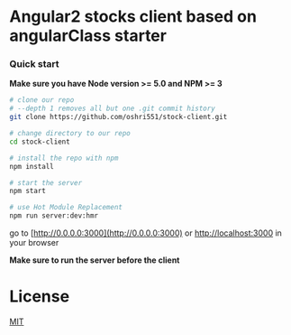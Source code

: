 # Angular2 stocks client based on angularClass starter [](https://angularclass.com/slack-join) [](https://gitter.im/angularclass/angular2-webpack-starter?utm_source=badge&utm_medium=badge&utm_campaign=pr-badge&utm_content=badge)


### Quick start
**Make sure you have Node version >= 5.0 and NPM >= 3**

```bash
# clone our repo
# --depth 1 removes all but one .git commit history
git clone https://github.com/oshri551/stock-client.git

# change directory to our repo
cd stock-client

# install the repo with npm
npm install

# start the server
npm start

# use Hot Module Replacement
npm run server:dev:hmr

```
go to [http://0.0.0.0:3000](http://0.0.0.0:3000) or [http://localhost:3000](http://localhost:3000) in your browser

**Make sure to run the server before the client**

# License
 [MIT](/LICENSE)
